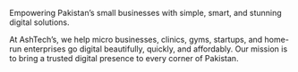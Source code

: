 Empowering Pakistan’s small businesses with simple, smart, and stunning digital solutions.

At AshTech’s, we help micro businesses, clinics, gyms, startups, and home-run enterprises go digital beautifully, quickly, and affordably. Our mission is to bring a trusted digital presence to every corner of Pakistan.
